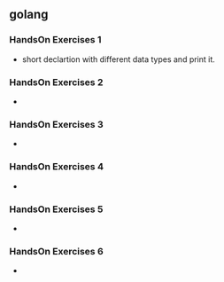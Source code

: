 ## golang

### HandsOn Exercises 1
- short declartion with different data types and print it.

### HandsOn Exercises 2
- 

### HandsOn Exercises 3
-

### HandsOn Exercises 4
-

### HandsOn Exercises 5
-

### HandsOn Exercises 6
-
